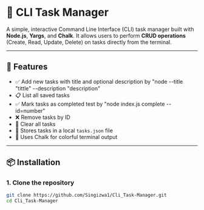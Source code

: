 # 📝 CLI Task Manager

A simple, interactive Command Line Interface (CLI) task manager built with **Node.js**, **Yargs**, and **Chalk**. It allows users to perform **CRUD operations** (Create, Read, Update, Delete) on tasks directly from the terminal.

---

## 🚀 Features

- ✅ Add new tasks with title and optional description by "node --title "tittle" --description "description"
- 📋 List all saved tasks
- ✅ Mark tasks as completed test by "node index.js complete --id=number"
- ❌ Remove tasks by ID
- 🧹 Clear all tasks
- 🧠 Stores tasks in a local `tasks.json` file
- 🎨 Uses Chalk for colorful terminal output

---

## 📦 Installation

### 1. Clone the repository

```bash
git clone https://github.com/Singizwa1/Cli_Task-Manager.git
cd Cli_Task-Manager
